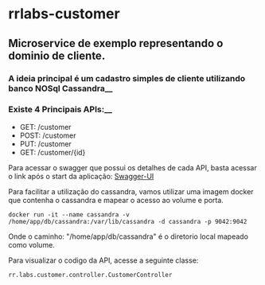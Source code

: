# rrlabs-customer

## Microservice de exemplo representando o dominio de cliente.

### A ideia principal é um cadastro simples de cliente utilizando banco NOSql Cassandra__

### Existe 4 Principais APIs:__
- GET: /customer
- POST: /customer
- PUT: /customer
- GET: /customer/{id}

Para acessar o swagger que possui os detalhes de cada API, basta acessar o link após o start da aplicação:
<a href="http://localhost:8080/swagger-ui.html">Swagger-UI</a>

Para facilitar a utilização do cassandra, vamos utilizar uma imagem docker que contenha o cassandra e mapear o acesso ao volume e porta.

    docker run -it --name cassandra -v /home/app/db/cassandra:/var/lib/cassandra -d cassandra -p 9042:9042

Onde o caminho: "/home/app/db/cassandra" é o diretorio local mapeado como volume.

Para visualizar o codigo da API, acesse a seguinte classe: 
    
    rr.labs.customer.controller.CustomerController     


